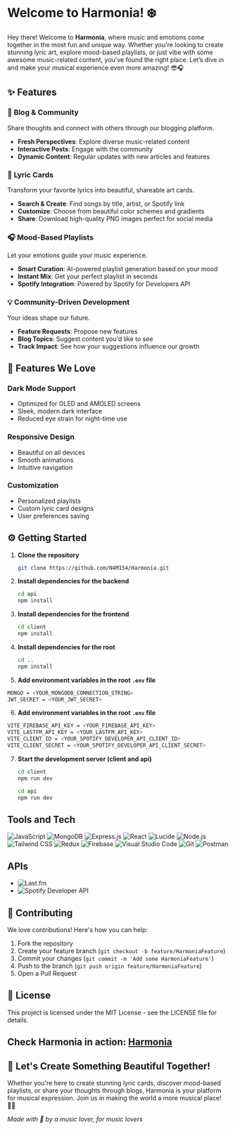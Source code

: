 # Welcome to **Harmonia**! ❄️

Hey there! Welcome to **Harmonia**, where music and emotions come together in the most fun and unique way. Whether you're looking to create stunning lyric art, explore mood-based playlists, or just vibe with some awesome music-related content, you've found the right place. Let’s dive in and make your musical experience even more amazing! 😎🎧

## ✨ Features

### 📝 Blog & Community

Share thoughts and connect with others through our blogging platform.

- **Fresh Perspectives**: Explore diverse music-related content
- **Interactive Posts**: Engage with the community
- **Dynamic Content**: Regular updates with new articles and features

### 🎵 Lyric Cards

Transform your favorite lyrics into beautiful, shareable art cards.

- **Search & Create**: Find songs by title, artist, or Spotify link
- **Customize**: Choose from beautiful color schemes and gradients
- **Share**: Download high-quality PNG images perfect for social media

### 🎧 Mood-Based Playlists

Let your emotions guide your music experience.

- **Smart Curation**: AI-powered playlist generation based on your mood
- **Instant Mix**: Get your perfect playlist in seconds
- **Spotify Integration**: Powered by Spotify for Developers API

### 💡 Community-Driven Development

Your ideas shape our future.

- **Feature Requests**: Propose new features
- **Blog Topics**: Suggest content you'd like to see
- **Track Impact**: See how your suggestions influence our growth

## 🎨 Features We Love

### Dark Mode Support

- Optimized for OLED and AMOLED screens
- Sleek, modern dark interface
- Reduced eye strain for night-time use

### Responsive Design

- Beautiful on all devices
- Smooth animations
- Intuitive navigation

### Customization

- Personalized playlists
- Custom lyric card designs
- User preferences saving

## ⚙️ Getting Started

1. **Clone the repository**
   ```bash
   git clone https://github.com/N4M154/Harmonia.git
   ```
2. **Install dependencies for the backend**
   ```bash
   cd api
   npm install
   ```
3. **Install dependencies for the frontend**
   ```bash
   cd client
   npm install
   ```
4. **Install dependencies for the root**
   ```bash
   cd ..
   npm install
   ```
5. **Add environment variables in the root `.env` file**

```bash
MONGO = <YOUR_MONGODB_CONNECTION_STRING>
JWT_SECRET = <YOUR_JWT_SECRET>
```

6. **Add environment variables in the root `.env` file**

```bash
VITE_FIREBASE_API_KEY = <YOUR_FIREBASE_API_KEY>
VITE_LASTFM_API_KEY = <YOUR_LASTFM_API_KEY>
VITE_CLIENT_ID = <YOUR_SPOTIFY_DEVELOPER_API_CLIENT_ID>
VITE_CLIENT_SECRET = <YOUR_SPOTIFY_DEVELOPER_API_CLIENT_SECRET>
```

7. **Start the development server (client and api)**
   ```bash
   cd client
   npm run dev
   ```
   ```bash
   cd api
   npm run dev
   ```

## Tools and Tech

![JavaScript](https://img.shields.io/badge/-JavaScript-black?style=for-the-badge&logo=javascript)
![MongoDB](https://img.shields.io/badge/-MongoDB-black?style=for-the-badge&logo=mongodb)
![Express.js](https://img.shields.io/badge/-Express.js-black?style=for-the-badge&logo=express)
![React](https://img.shields.io/badge/-React-black?style=for-the-badge&logo=react)
![Lucide](https://img.shields.io/badge/-Lucide-black?style=for-the-badge&logo=lucide)
![Node.js](https://img.shields.io/badge/-Node.js-black?style=for-the-badge&logo=nodedotjs)
![Tailwind CSS](https://img.shields.io/badge/-Tailwind%20CSS-black?style=for-the-badge&logo=tailwindcss)
![Redux](https://img.shields.io/badge/-Redux-black?style=for-the-badge&logo=redux&logoColor=blue)
![Firebase](https://img.shields.io/badge/-Firebase-black?style=for-the-badge&logo=firebase&logoColor=red)
![Visual Studio Code](https://img.shields.io/badge/-VS%20Code-black?style=for-the-badge&logo=visualstudiocode&logoColor=black)
![Git](https://img.shields.io/badge/-Git-black?style=for-the-badge&logo=git)
![Postman](https://img.shields.io/badge/-Postman-black?style=for-the-badge&logo=postman)

## APIs

- ![Last.fm](https://img.shields.io/badge/-Last.fm-black?style=for-the-badge&logo=lastdotfm&logoColor=red)
- ![Spotify Developer API](https://img.shields.io/badge/-Spotify%20Developer%20API-black?style=for-the-badge&logo=spotify)

## 🤝 Contributing

We love contributions! Here's how you can help:

1. Fork the repository
2. Create your feature branch (`git checkout -b feature/HarmoniaFeature`)
3. Commit your changes (`git commit -m 'Add some HarmoniaFeature'`)
4. Push to the branch (`git push origin feature/HarmoniaFeature`)
5. Open a Pull Request

## 📄 License

This project is licensed under the MIT License - see the LICENSE file for details.

## Check Harmonia in action: **[Harmonia](https://harmonia-n7nt.onrender.com/)**

## 🌟 Let's Create Something Beautiful Together!

Whether you're here to create stunning lyric cards, discover mood-based playlists, or share your thoughts through blogs, Harmonia is your platform for musical expression. Join us in making the world a more musical place! 🎵✨

_Made with 💜 by a music lover, for music lovers_
